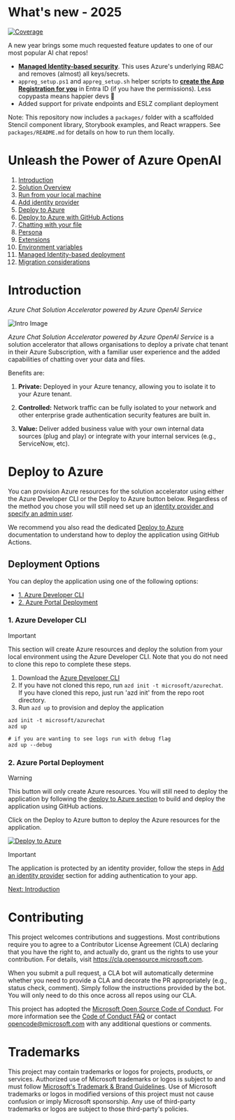 # What's new - 2025

[![Coverage](https://img.shields.io/codecov/c/gh/rangib/orchestrix-ui/main.svg)](https://codecov.io/gh/rangib/orchestrix-ui)

A new year brings some much requested feature updates to one of our most popular AI chat repos!

- **[Managed Identity-based security](/docs/9-managed-identities.md)**. This uses Azure's underlying RBAC and removes (almost) all keys/secrets.
- `appreg_setup.ps1` and `appreg_setup.sh` helper scripts to **[create the App Registration for you](/docs/3-add-identity.md#entra-id-authentication-provider)** in Entra ID (if you have the permissions). Less copypasta means happier devs 🥰
- Added support for private endpoints and ESLZ compliant deployment

Note: This repository now includes a `packages/` folder with a scaffolded Stencil component library, Storybook examples, and React wrappers. See `packages/README.md` for details on how to run them locally.

# Unleash the Power of Azure OpenAI

1. [Introduction](#introduction)
2. [Solution Overview](./docs/1-introduction.md)
3. [Run from your local machine](./docs/2-run-locally.md)
4. [Add identity provider](./docs/3-add-identity.md)
5. [Deploy to Azure](#deploy-to-azure)
6. [Deploy to Azure with GitHub Actions](./docs/4-deploy-to-azure.md)
7. [Chatting with your file](./docs/5-chat-over-file.md)
8. [Persona](./docs/6-persona.md)
9. [Extensions](./docs/7-extensions.md)
10. [Environment variables](./docs/8-environment-variables.md)
11. [Managed Identity-based deployment](./docs/9-managed-identities.md)
12. [Migration considerations](./docs/migration.md)

# Introduction

_Azure Chat Solution Accelerator powered by Azure OpenAI Service_

![Intro Image](/docs/images/intro.png)

_Azure Chat Solution Accelerator powered by Azure OpenAI Service_ is a solution accelerator that allows organisations to deploy a private chat tenant in their Azure Subscription, with a familiar user experience and the added capabilities of chatting over your data and files.

Benefits are:

1. **Private:** Deployed in your Azure tenancy, allowing you to isolate it to your Azure tenant.

2. **Controlled:** Network traffic can be fully isolated to your network and other enterprise grade authentication security features are built in.

3. **Value:** Deliver added business value with your own internal data sources (plug and play) or integrate with your internal services (e.g., ServiceNow, etc).

# Deploy to Azure

You can provision Azure resources for the solution accelerator using either the Azure Developer CLI or the Deploy to Azure button below. Regardless of the method you chose you will still need set up an [identity provider and specify an admin user](/docs/3-add-identity.md).

We recommend you also read the dedicated [Deploy to Azure](./docs/4-deploy-to-azure.md) documentation to understand how to deploy the application using GitHub Actions.

## Deployment Options

You can deploy the application using one of the following options:

- [1. Azure Developer CLI](#azure-developer-cli)
- [2. Azure Portal Deployment](#azure-portal-deployment)

### 1. Azure Developer CLI

> [!IMPORTANT]
> This section will create Azure resources and deploy the solution from your local environment using the Azure Developer CLI. Note that you do not need to clone this repo to complete these steps.

1. Download the [Azure Developer CLI](https://learn.microsoft.com/en-us/azure/developer/azure-developer-cli/overview)
1. If you have not cloned this repo, run `azd init -t microsoft/azurechat`. If you have cloned this repo, just run 'azd init' from the repo root directory.
1. Run `azd up` to provision and deploy the application

```pwsh
azd init -t microsoft/azurechat
azd up

# if you are wanting to see logs run with debug flag
azd up --debug
```

### 2. Azure Portal Deployment

> [!WARNING]
> This button will only create Azure resources. You will still need to deploy the application by following the [deploy to Azure section](/docs/4-deploy-to-azure.md) to build and deploy the application using GitHub actions.

Click on the Deploy to Azure button to deploy the Azure resources for the application.

[![Deploy to Azure](https://aka.ms/deploytoazurebutton)](https://aka.ms/anzappazurechatgpt)

> [!IMPORTANT]
> The application is protected by an identity provider, follow the steps in [Add an identity provider](/docs/3-add-identity.md) section for adding authentication to your app.

[Next: Introduction](./docs/1-introduction.md)

# Contributing

This project welcomes contributions and suggestions. Most contributions require you to agree to a
Contributor License Agreement (CLA) declaring that you have the right to, and actually do, grant us
the rights to use your contribution. For details, visit https://cla.opensource.microsoft.com.

When you submit a pull request, a CLA bot will automatically determine whether you need to provide
a CLA and decorate the PR appropriately (e.g., status check, comment). Simply follow the instructions
provided by the bot. You will only need to do this once across all repos using our CLA.

This project has adopted the [Microsoft Open Source Code of Conduct](https://opensource.microsoft.com/codeofconduct/).
For more information see the [Code of Conduct FAQ](https://opensource.microsoft.com/codeofconduct/faq/) or
contact [opencode@microsoft.com](mailto:opencode@microsoft.com) with any additional questions or comments.

# Trademarks

This project may contain trademarks or logos for projects, products, or services. Authorized use of Microsoft
trademarks or logos is subject to and must follow
[Microsoft's Trademark & Brand Guidelines](https://www.microsoft.com/en-us/legal/intellectualproperty/trademarks/usage/general).
Use of Microsoft trademarks or logos in modified versions of this project must not cause confusion or imply Microsoft sponsorship.
Any use of third-party trademarks or logos are subject to those third-party's policies.
